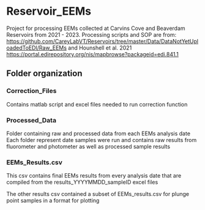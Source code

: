 # Reservoir_EEMs

Project for processing EEMs collected at Carvins Cove and Beaverdam Reservoirs from 2021 - 2023.
Processing scripts and SOP are from: https://github.com/CareyLabVT/Reservoirs/tree/master/Data/DataNotYetUploadedToEDI/Raw_EEMs and
Hounshell et al. 2021 https://portal.edirepository.org/nis/mapbrowse?packageid=edi.841.1

## Folder organization

### Correction_Files
Contains matlab script and excel files needed to run correction function 

### Processed_Data
Folder containing raw and processed data from each EEMs analysis date 
Each folder represent date samples were run and contains raw results from fluorometer and photometer as well as processed sample results 

### EEMs_Results.csv 
This csv contains final EEMs results from every analysis date that are compiled from the results_YYYYMMDD_sampleID excel files 

The other results csv contained a subset of EEMs_results.csv for plunge point samples in a format for plotting